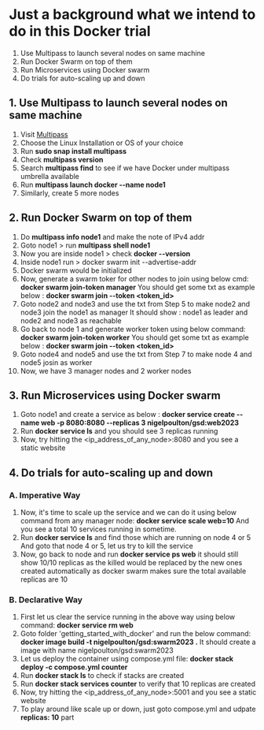 # Just a background what we intend to do in this Docker trial
1. Use Multipass to launch several nodes on same machine
2. Run Docker Swarm on top of them
3. Run Microservices using Docker swarm
4. Do trials for auto-scaling up and down

## 1. Use Multipass to launch several nodes on same machine
1. Visit [Multipass](https://multipass.run/install)
2. Choose the Linux Installation or OS of your choice
3. Run **sudo snap install multipass**
4. Check **multipass version**
5. Search **multipass find** to see if we have Docker under multipass umbrella available
6. Run **multipass launch docker --name node1**
7. Similarly, create 5 more nodes

## 2. Run Docker Swarm on top of them
1. Do **multipass info node1** and make the note of IPv4 addr
2. Goto node1 > run **multipass shell node1**
2. Now you are inside node1 > check **docker --version**
3. Inside node1 run > docker swarm init --advertise-addr <enter IPv4 addr in Step1>
4. Docker swarm would be initialized
5. Now, generate a swarm toker for other nodes to join using below cmd:
   **docker swarm join-token manager**
   You should get some txt as example below :
   **docker swarm join --token <token_id>**
6. Goto node2 and node3 and use the txt from Step 5 to make node2 and node3 join the node1 as manager
   It should show : node1 as leader and node2 and node3 as reachable
7. Go back to node 1 and generate worker token using below command:
   **docker swarm join-token worker**
   You should get some txt as example below :
   **docker swarm join --token <token_id>**
8. Goto node4 and node5 and use the txt from Step 7 to make node 4 and node5 josin as worker
9. Now, we have 3 manager nodes and 2 worker nodes

## 3. Run Microservices using Docker swarm
1. Goto node1 and create a service as below :
   **docker service create --name web -p 8080:8080 --replicas 3 nigelpoulton/gsd:web2023**
2. Run **docker service ls** and you should see 3 replicas running
3. Now, try hitting the <ip_address_of_any_node>:8080 and you see a static website


## 4. Do trials for auto-scaling up and down
### A. Imperative Way
1. Now, it's time to scale up the service and we can do it using below command from any manager node:
   **docker service scale web=10**
   And you see a total 10 services running in sometime.
2. Run **docker service ls** and find those which are running on node 4 or 5
   And goto that node 4 or 5, let us try to kill the service
3. Now, go back to node and run **docker service ps web** it should still show 10/10 replicas as the killed
   would be replaced by the new ones created automatically as docker swarm makes sure the total available replicas are 10

### B. Declarative Way
1. First let us clear the service running in the above way using below command:
   **docker service rm web**
2. Goto folder 'getting_started_with_docker' and run the below command:
   **docker image build -t nigelpoulton/gsd:swarm2023 .**
   It should create a image with name nigelpoulton/gsd:swarm2023
3. Let us deploy the container using compose.yml file:
   **docker stack deploy -c compose.yml counter**
4. Run **docker stack ls** to check if stacks are created
5. Run **docker stack services counter** to verify that 10 replicas are created
6. Now, try hitting the <ip_address_of_any_node>:5001 and you see a static website
7. To play around like scale up or down, just goto compose.yml and udpate
   **replicas: 10** part
